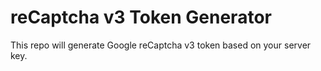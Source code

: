 # reCaptcha v3 Token Generator

This repo will generate Google reCaptcha v3 token based on your server key.